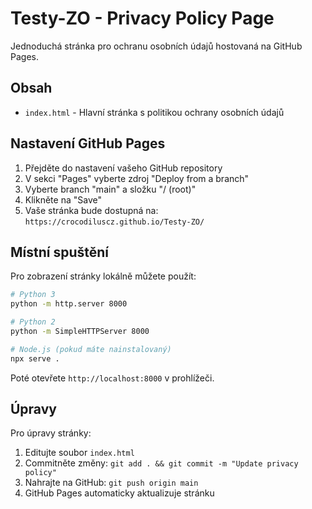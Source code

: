 # Testy-ZO - Privacy Policy Page

Jednoduchá stránka pro ochranu osobních údajů hostovaná na GitHub Pages.

## Obsah

- `index.html` - Hlavní stránka s politikou ochrany osobních údajů

## Nastavení GitHub Pages

1. Přejděte do nastavení vašeho GitHub repository
2. V sekci "Pages" vyberte zdroj "Deploy from a branch"
3. Vyberte branch "main" a složku "/ (root)"
4. Klikněte na "Save"
5. Vaše stránka bude dostupná na: `https://crocodiluscz.github.io/Testy-ZO/`

## Místní spuštění

Pro zobrazení stránky lokálně můžete použít:

```bash
# Python 3
python -m http.server 8000

# Python 2
python -m SimpleHTTPServer 8000

# Node.js (pokud máte nainstalovaný)
npx serve .
```

Poté otevřete `http://localhost:8000` v prohlížeči.

## Úpravy

Pro úpravy stránky:
1. Editujte soubor `index.html`
2. Commitněte změny: `git add . && git commit -m "Update privacy policy"`
3. Nahrajte na GitHub: `git push origin main`
4. GitHub Pages automaticky aktualizuje stránku

